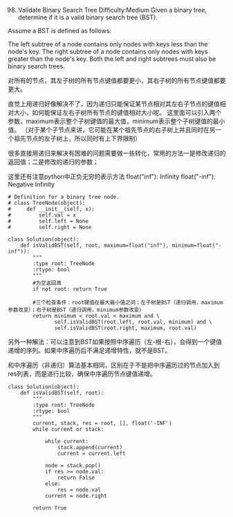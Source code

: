 98. Validate Binary Search Tree
Difficulty:Medium
Given a binary tree, determine if it is a valid binary search tree (BST).

Assume a BST is defined as follows:

The left subtree of a node contains only nodes with keys less than the node's key.
The right subtree of a node contains only nodes with keys greater than the node's key.
Both the left and right subtrees must also be binary search trees.

对所有的节点，其左子树的所有节点键值都要更小，其右子树的所有节点键值都要更大。

直觉上用递归好像解决不了，因为递归只能保证某节点相对其左右子节点的键值相对大小，如何能保证左右子树所有节点的键值相对大小呢。
这里面可以引入两个参数，maximum表示整个子树键值的最大值，minimum表示整个子树键值的最小值。
（对于某个子节点来讲，它可能在某个祖先节点的右子树上并且同时在另一个祖先节点的左子树上，所以同时有上下界限制）


很多直接用递归来解决有困难的问题需要做一些转化，常用的方法一是修改递归的返回值；二是修改的递归的参数；

这里还有注意python中正负无穷的表示方法
float("inf"): Infinity
float("-inf"): Negative Infinity

```
# Definition for a binary tree node.
# class TreeNode(object):
#     def __init__(self, x):
#         self.val = x
#         self.left = None
#         self.right = None

class Solution(object):
    def isValidBST(self, root, maximum=float("inf"), minimum=float("-inf")):
        """
        :type root: TreeNode
        :rtype: bool
        """        
        #为空返回真
        if not root: return True

        #三个检查条件：root键值在最大最小值之间；左子树是BST（递归调用，maximum参数改变）；右子树是BST（递归调用，minimum参数改变）
        return minimum < root.val < maximum and \
               self.isValidBST(root.left, root.val, minimum) and \
               self.isValidBST(root.right, maximum, root.val)
```


另外一种解法：可以注意到BST如果按照中序遍历（左-根-右），会得到一个键值递增的序列。如果中序遍历后不满足递增特性，就不是BST。

和中序遍历（非递归）算法基本相同，区别在于不是把中序遍历过的节点加入到res列表，而是进行比较，确保中序遍历节点键值递增。

```
class Solution(object):
    def isValidBST(self, root):
        """
        :type root: TreeNode
        :rtype: bool
        """        
        current, stack, res = root, [], float('-INF')
        while current or stack:

            while current:
                stack.append(current)
                current = current.left

            node = stack.pop()
            if res >= node.val:
                return False
            else:
                res = node.val
            current = node.right

        return True
```
